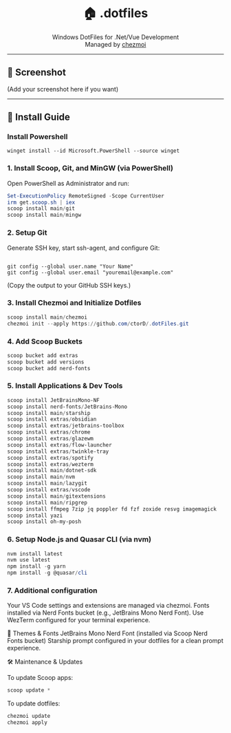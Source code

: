 <div align="center">

# 🏠 .dotfiles  
Windows DotFiles for .Net/Vue Development  
Managed by [chezmoi](https://github.com/twpayne/chezmoi)

</div>

---

## 📸 Screenshot

(Add your screenshot here if you want)

---

## 🚀 Install Guide

### Install Powershell
```
winget install --id Microsoft.PowerShell --source winget
```

### 1. Install Scoop, Git, and MinGW (via PowerShell)

Open PowerShell as Administrator and run:

```powershell
Set-ExecutionPolicy RemoteSigned -Scope CurrentUser
irm get.scoop.sh | iex
scoop install main/git
scoop install main/mingw
```
### 2. Setup Git

Generate SSH key, start ssh-agent, and configure Git:
```

git config --global user.name "Your Name"
git config --global user.email "youremail@example.com"

```

(Copy the output to your GitHub SSH keys.)

### 3. Install Chezmoi and Initialize Dotfiles

```powershell
scoop install main/chezmoi
chezmoi init --apply https://github.com/ctorD/.dotFiles.git
```

### 4. Add Scoop Buckets
```powershell
scoop bucket add extras
scoop bucket add versions
scoop bucket add nerd-fonts
```
### 5. Install Applications & Dev Tools
```powershell
scoop install JetBrainsMono-NF
scoop install nerd-fonts/JetBrains-Mono
scoop install main/starship
scoop install extras/obsidian
scoop install extras/jetbrains-toolbox
scoop install extras/chrome
scoop install extras/glazewm
scoop install extras/flow-launcher
scoop install extras/twinkle-tray
scoop install extras/spotify
scoop install extras/wezterm
scoop install main/dotnet-sdk
scoop install main/nvm
scoop install main/lazygit
scoop install extras/vscode
scoop install main/gitextensions
scoop install main/ripgrep
scoop install ffmpeg 7zip jq poppler fd fzf zoxide resvg imagemagick
scoop install yazi
scoop install oh-my-posh
```
### 6. Setup Node.js and Quasar CLI (via nvm)
```powershell
nvm install latest
nvm use latest
npm install -g yarn
npm install -g @quasar/cli
```

### 7. Additional configuration

Your VS Code settings and extensions are managed via chezmoi.
Fonts installed via Nerd Fonts bucket (e.g., JetBrains Mono Nerd Font).
Use WezTerm configured for your terminal experience.

🎨 Themes & Fonts
JetBrains Mono Nerd Font (installed via Scoop Nerd Fonts bucket)
Starship prompt configured in your dotfiles for a clean prompt experience.

🛠️ Maintenance & Updates

To update Scoop apps:
```powershell
scoop update *
```
To update dotfiles:
```powershell
chezmoi update
chezmoi apply
```

